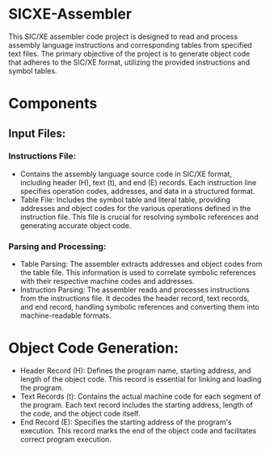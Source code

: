 # SICXE-Assembler
This SIC/XE assembler code project is designed to read and process assembly language instructions and corresponding tables from specified text files. The primary objective of the project is to generate object code that adheres to the SIC/XE format, utilizing the provided instructions and symbol tables.
     
      
# Components
## Input Files:
 
### Instructions File:
- Contains the assembly language source code in SIC/XE format, including header (H), text (t), and end (E) records. Each instruction line specifies operation codes, addresses, and data in a structured format.
- Table File: Includes the symbol table and literal table, providing addresses and object codes for the various operations defined in the instruction file. This file is crucial for resolving symbolic references and generating accurate object code.

### Parsing and Processing:
 
- Table Parsing: The assembler extracts addresses and object codes from the table file. This information is used to correlate symbolic references with their respective machine codes and addresses.
- Instruction Parsing: The assembler reads and processes instructions from the instructions file. It decodes the header record, text records, and end record, handling symbolic references and converting them into machine-readable formats.

# Object Code Generation:

- Header Record (H): Defines the program name, starting address, and length of the object code. This record is essential for linking and loading the program.
- Text Records (t): Contains the actual machine code for each segment of the program. Each text record includes the starting address, length of the code, and the object code itself.
- End Record (E): Specifies the starting address of the program's execution. This record marks the end of the object code and facilitates correct program execution.
